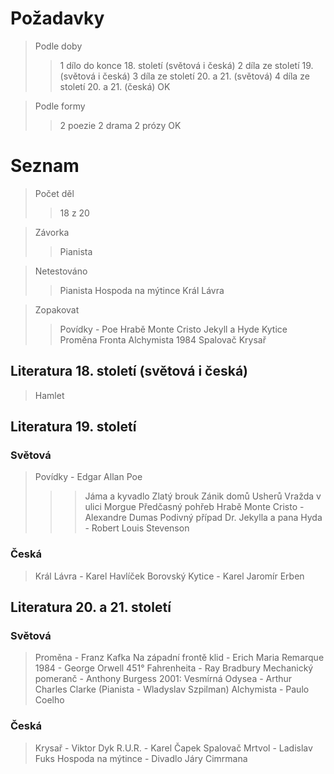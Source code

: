 # Požadavky
> Podle doby
>>1 dílo do konce 18. století (světová i česká)
>>2 díla ze století 19. (světová i česká)
>>3 díla ze století 20. a 21. (světová)
>>4 díla ze století 20. a 21. (česká)
>OK

>Podle formy
>>2 poezie
>>2 drama
>>2 prózy
>OK
# Seznam
>Počet děl
>>18 z 20

>Závorka
>>Pianista

>Netestováno
>>Pianista
>>Hospoda na mýtince
>>Král Lávra

>Zopakovat
>>Povídky - Poe
>>Hrabě Monte Cristo
>>Jekyll a Hyde
>>Kytice
>>Proměna
>>Fronta
>>Alchymista
>>1984
>>Spalovač
>>Krysař

## Literatura 18. století (světová i česká)
>Hamlet
## Literatura 19. století
### Světová
>Povídky - Edgar Allan Poe
>>>Jáma a kyvadlo
>>>Zlatý brouk
>>>Zánik domů Usherů
>>>Vražda v ulici Morgue
>>>Předčasný pohřeb
>Hrabě Monte Cristo - Alexandre Dumas
>Podivný případ Dr. Jekylla a pana Hyda - Robert Louis Stevenson
### Česká
>Král Lávra - Karel Havlíček Borovský
>Kytice - Karel Jaromír Erben
## Literatura 20. a 21. století
### Světová
>Proměna - Franz Kafka
>Na západní frontě klid - Erich Maria Remarque
>1984 - George Orwell
>451° Fahrenheita - Ray Bradbury
>Mechanický pomeranč - Anthony Burgess
>2001: Vesmírná Odysea - Arthur Charles Clarke
>(Pianista - Wladyslav Szpilman)
>Alchymista - Paulo Coelho

### Česká
>Krysař - Viktor Dyk
>R.U.R. - Karel Čapek
>Spalovač Mrtvol - Ladislav Fuks
>Hospoda na mýtince - Divadlo Járy Cimrmana